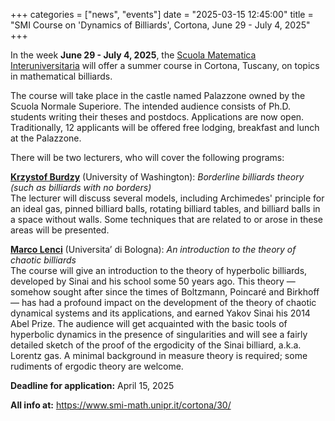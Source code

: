 +++
categories = ["news", "events"]
date = "2025-03-15 12:45:00"
title = "SMI Course on 'Dynamics of Billiards', Cortona, June 29 - July 4, 2025" 
+++

In the week **June 29 - July 4, 2025**, the 
[Scuola Matematica Interuniversitaria](https://www.smi-math.unipr.it/)
will offer a summer course in Cortona, Tuscany, on topics in mathematical billiards. 

The course will take place in the castle named Palazzone owned by the Scuola Normale 
Superiore. The intended audience consists of Ph.D. students writing their theses and 
postdocs. Applications are now open. Traditionally, 12 applicants will be offered free 
lodging, breakfast and lunch at the Palazzone. 

There will be two lecturers, who will cover the following programs:

[**Krzystof Burdzy**](https://sites.math.washington.edu//~burdzy/) (University of Washington):
*Borderline billiards theory (such as billiards with no borders)*  
The lecturer will discuss several models, including Archimedes' principle for an ideal gas, 
pinned billiard balls, rotating billiard tables, and billiard balls in a space without walls. 
Some techniques that are related to or arose in these areas will be presented.

[**Marco Lenci**](https://www.unibo.it/sitoweb/marco.lenci/en) (Universita’ di Bologna):
*An introduction to the theory of chaotic billiards*  
The course will give an introduction to the theory of hyperbolic billiards, developed by 
Sinai and his school some 50 years ago. This theory — somehow sought after since the times 
of Boltzmann, Poincaré and Birkhoff — has had a profound impact on the development of the 
theory of chaotic dynamical systems and its applications, and earned Yakov Sinai his 2014 
Abel Prize. The audience will get acquainted with the basic tools of hyperbolic dynamics 
in the presence of singularities and will see a fairly detailed sketch of the proof of 
the ergodicity of the Sinai billiard, a.k.a. Lorentz gas. A minimal background in measure 
theory is required; some rudiments of ergodic theory are welcome.

**Deadline for application:** April 15, 2025

**All info at:** <https://www.smi-math.unipr.it/cortona/30/>

